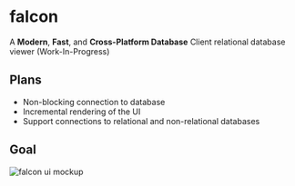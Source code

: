 # falcon
A **Modern**, **Fast**, and **Cross-Platform Database** Client relational database viewer (Work-In-Progress)

## Plans
* Non-blocking connection to database
* Incremental rendering of the UI
* Support connections to relational and non-relational databases

## Goal
![falcon ui mockup](https://raw.githubusercontent.com/amilajack/falcon/master/img/falcon.jpg)
